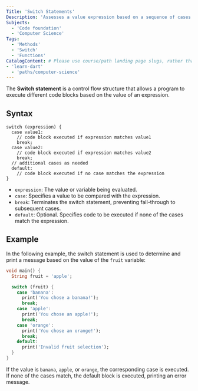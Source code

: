 ```yaml
---
Title: 'Switch Statements'
Description: 'Assesses a value expression based on a sequence of cases.'
Subjects: 
  - 'Code foundation'
  - 'Computer Science'
Tags:
  - 'Methods'
  - 'Switch'
  - 'Functions'
CatalogContent: # Please use course/path landing page slugs, rather than linking to individual content items. If listing multiple items, please put the most relevant one first
- 'learn-dart'
  - 'paths/computer-science'
---
```


The **Switch statement** is a control flow structure that allows a program to execute different code blocks based on the value of an expression.

## Syntax

```pseudo 
switch (expression) {
  case value1:
    // code block executed if expression matches value1
    break;
  case value2:
    // code block executed if expression matches value2
    break;
  // additional cases as needed
  default:
    // code block executed if no case matches the expression
}
```

- `expression`: The value or variable being evaluated.
- `case`: Specifies a value to be compared with the expression.
- `break`: Terminates the switch statement, preventing fall-through to subsequent cases.
- `default`: Optional. Specifies code to be executed if none of the cases match the expression.

## Example

In the following example, the switch statement is used to determine and print a message based on the value of the `fruit` variable:

```dart
void main() {
  String fruit = 'apple';

  switch (fruit) {
    case 'banana':
      print('You chose a banana!');
      break;
    case 'apple':
      print('You chose an apple!');
      break;
    case 'orange':
      print('You chose an orange!');
      break;
    default:
      print('Invalid fruit selection');
  }
}
```

If the value is `banana`, `apple`, or `orange`, the corresponding case is executed. If none of the cases match, the default block is executed, printing an error message.
